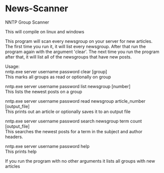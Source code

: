# News-Scanner
NNTP Group Scanner

This will compile on linux and windows<br>


This program will scan every newsgroup on your server for new 
articles. The first time you run it, it will list every newsgroup. After 
that run the program again with the argument 'clear'. The next time you 
run the program after that, it will list all of the newsgroups that have 
new posts.<br>


Usage:<br>
nntp.exe server username password clear [group]<br>
This marks all groups as read or optionally on group<br>

nntp.exe server username password list newsgroup [number]<br>
This lists the newest posts on a group<br>

nntp.exe server username password read newsgroup article_number [output_file]<br>
This prints out an article or optionally saves it to an output file<br>

nntp.exe server username password search newsgroup term count [output_file]<br>
This searches the newest posts for a term in the subject and author headers.<br>

nntp.exe server username password help<br>
This prints help<br>

If you run the program with no other arguments it lists all groups with new articles<br>




